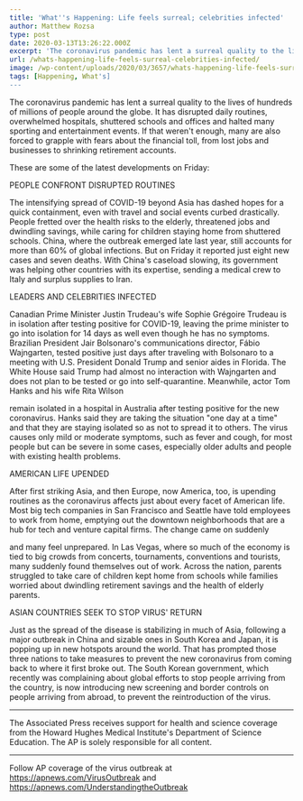 ```yaml
---
title: 'What''s Happening: Life feels surreal; celebrities infected'
author: Matthew Rozsa
type: post
date: 2020-03-13T13:26:22.000Z
excerpt: 'The coronavirus pandemic has lent a surreal quality to the lives of hundreds of millions of people around the globe. It has disrupted daily routines, overwhelmed hospitals, shuttered schools and offices and halted many sporting and entertainment events. If that weren''t enough, many are also forced to grapple with fears about the financial toll, from&hellip;'
url: /whats-happening-life-feels-surreal-celebrities-infected/
image: /wp-content/uploads/2020/03/3657/whats-happening-life-feels-surreal-celebrities-infected.jpg
tags: [Happening, What's]
---
```


The coronavirus pandemic has lent a surreal quality to the lives of hundreds of millions of people around the globe. It has disrupted daily routines, overwhelmed hospitals, shuttered schools and offices and halted many sporting and entertainment events. If that weren't enough, many are also forced to grapple with fears about the financial toll, from lost jobs and businesses to shrinking retirement accounts.

These are some of the latest developments on Friday:

PEOPLE CONFRONT DISRUPTED ROUTINES

The intensifying spread of COVID-19 beyond Asia has dashed hopes for a quick containment, even with travel and social events curbed drastically. People fretted over the health risks to the elderly, threatened jobs and dwindling savings, while caring for children staying home from shuttered schools. China, where the outbreak emerged late last year, still accounts for more than 60% of global infections. But on Friday it reported just eight new cases and seven deaths. With China's caseload slowing, its government was helping other countries with its expertise, sending a medical crew to Italy and surplus supplies to Iran.

LEADERS AND CELEBRITIES INFECTED

Canadian Prime Minister Justin Trudeau's wife Sophie Grégoire Trudeau is in isolation after testing positive for COVID-19, leaving the prime minister to go into isolation for 14 days as well even though he has no symptoms. Brazilian President Jair Bolsonaro's communications director, Fábio Wajngarten, tested positive just days after traveling with Bolsonaro to a meeting with U.S. President Donald Trump and senior aides in Florida. The White House said Trump had almost no interaction with Wajngarten and does not plan to be tested or go into self-quarantine. Meanwhile, actor Tom Hanks and his wife Rita Wilson

 remain isolated in a hospital in Australia after testing positive for the new coronavirus. Hanks said they are taking the situation "one day at a time" and that they are staying isolated so as not to spread it to others. The virus causes only mild or moderate symptoms, such as fever and cough, for most people but can be severe in some cases, especially older adults and people with existing health problems.

AMERICAN LIFE UPENDED

After first striking Asia, and then Europe, now America, too, is upending routines as the coronavirus affects just about every facet of American life. Most big tech companies in San Francisco and Seattle have told employees to work from home, emptying out the downtown neighborhoods that are a hub for tech and venture capital firms. The change came on suddenly

 and many feel unprepared. In Las Vegas, where so much of the economy is tied to big crowds from concerts, tournaments, conventions and tourists, many suddenly found themselves out of work. Across the nation, parents struggled to take care of children kept home from schools while families worried about dwindling retirement savings and the health of elderly parents.

ASIAN COUNTRIES SEEK TO STOP VIRUS' RETURN

Just as the spread of the disease is stabilizing in much of Asia, following a major outbreak in China and sizable ones in South Korea and Japan, it is popping up in new hotspots around the world. That has prompted those three nations to take measures to prevent the new coronavirus from coming back to where it first broke out. The South Korean government, which recently was complaining about global efforts to stop people arriving from the country, is now introducing new screening and border controls on people arriving from abroad, to prevent the reintroduction of the virus.

* * *

The Associated Press receives support for health and science coverage from the Howard Hughes Medical Institute's Department of Science Education. The AP is solely responsible for all content.

* * *

Follow AP coverage of the virus outbreak at <https://apnews.com/VirusOutbreak> and <https://apnews.com/UnderstandingtheOutbreak>
